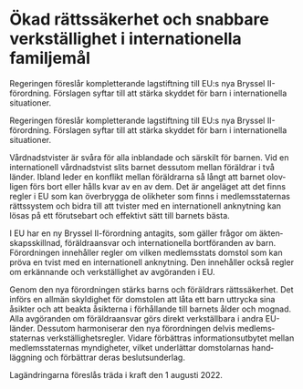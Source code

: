 # Ökad rättssäkerhet och snabbare verkställighet i internationella familjemål

Regeringen föreslår komplet­terande lag­stift­ning till EU:s nya Bryssel II-förordning. Förslagen syftar till att stärka skyddet för barn i inter­nationella situa­tioner.

Regeringen föreslår komplet­terande lag­stift­ning till EU:s nya Bryssel II-förordning. Förslagen syftar till att stärka skyddet för barn i inter­nationella situa­tioner.

Vård­nads­tvister är svåra för alla inblan­dade och särskilt för barnen. Vid en inter­nationell vård­nads­tvist slits barnet dess­utom mellan föräldrar i två länder. Ibland leder en konflikt mellan föräld­rarna så långt att barnet olov­ligen förs bort eller hålls kvar av en av dem. Det är ange­läget att det finns regler i EU som kan över­brygga de olik­heter som finns i medlems­staternas rätts­system och bidra till att tvister med en inter­nationell anknyt­ning kan lösas på ett förut­sebart och effektivt sätt till barnets bästa.

I EU har en ny Bryssel II-förord­ning antagits, som gäller frågor om äkten­skaps­skillnad, föräldra­ansvar och inter­nationella bort­föranden av barn. Förord­ningen inne­håller regler om vilken medlems­stats domstol som kan pröva en tvist med en inter­nationell anknyt­ning. Den inne­håller också regler om erkän­nande och verk­ställig­het av avgöran­den i EU.

Genom den nya förord­ningen stärks barns och föräld­rars rätts­säkerhet. Det införs en allmän skyldig­het för dom­stolen att låta ett barn uttrycka sina åsikter och att beakta åsikterna i förhål­lande till barnets ålder och mognad. Alla avgöranden om föräldra­ansvar görs direkt verk­ställ­bara i andra EU-länder. Dessutom harmoni­serar den nya förord­ningen delvis medlems­staternas verk­ställig­hets­regler. Vidare förbättras informa­tions­utbytet mellan med­lems­staternas myndig­heter, vilket under­lättar dom­stolarnas hand­läggning och förbättrar deras besluts­underlag.

Lagändringarna föreslås träda i kraft den 1 augusti 2022.

